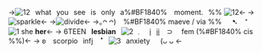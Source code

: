 ->![12](https://literature.crd.co/assets/images/gallery02/50370ec8_original.gif?v=0b76180b)⠀what⠀you⠀see⠀is⠀only⠀a%#BF1840% ⠀moment.⠀%% ![12](https://literature.crd.co/assets/images/gallery02/50370ec8_original.gif?v=0b76180b)<-
->![sparkle](https://media.discordapp.net/attachments/1084308198577668107/1203916327493050368/Untitled20_20240204231106.png?ex=65d2d574&is=65c06074&hm=4b56a54de07fc1f5ddfeb5b4a663119e7b31e303634d953e9461dcc3d6df09e1&)<-
->![divide](https://literature.crd.co/assets/images/gallery04/cf11827f_original.gif?v=0b76180b)<-
->｡ᴖ ᴖ) ⠀%#BF1840% maeve / via %%⠀⠀➷ ⠀⁺⠀![1](https://i.ibb.co/qYNPdrP/IMG-3816.gif) she **her**<-
-> 6TEEN⠀**lesbian**⠀![2](https://i.ibb.co/1XVWYR2/31-A39068-29-BC-43-AE-BC4-B-35-DB61-D887-C5.gif) ﹒ ⠀[i](https://rentry.co/kuiperbelti)⠀[ii](https://rentry.co/kuiperbeltii)⠀ ⊃  fem (%#BF1840% cis %%)<-
-> ʚ⠀ scorpio⠀infj⠀ ꜜ⠀![3](https://literature.crd.co/assets/images/gallery05/ee029d83_original.gif?v=0b76180b)⠀anxiety⠀⠀(ᴗ ᴗ <-